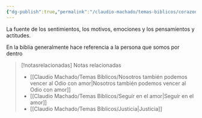 ```yaml
---
{"dg-publish":true,"permalink":"/claudio-machado/temas-biblicos/corazon/","title":"Corazon","tags":["corazón"]}
---
```


La fuente de los sentimientos, los motivos,  emociones y los pensamientos y actitudes.

En la biblia generalmente hace referencia a la persona que somos por dentro 


> [!notasrelacionadas] Notas relacionadas
> - [[Claudio Machado/Temas Bíblicos/Nosotros también podemos vencer al Odio con amor\|Nosotros también podemos vencer al Odio con amor]]
> - [[Claudio Machado/Temas Bíblicos/Seguír en el amor\|Seguír en el amor]]
> - [[Claudio Machado/Temas Bíblicos/Justicia\|Justicia]]


